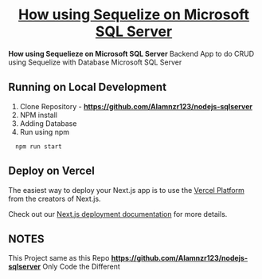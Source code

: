 <h1 align="center">
  <a href="https://github.com/Alamnzr123/nodejs-sqlserver">
   How using Sequelize on Microsoft SQL Server
  </a>
  <br />
</h1>

**How using Sequelieze on Microsoft SQL Server** Backend App to do CRUD using
Sequelize with Database Microsoft SQL Server

## Running on Local Development

1. Clone Repository - **https://github.com/Alamnzr123/nodejs-sqlserver**
2. NPM install
3. Adding Database
4. Run using npm
```
  npm run start
```

## Deploy on Vercel

The easiest way to deploy your Next.js app is to use the [Vercel Platform](https://vercel.com/new?utm_medium=default-template&filter=next.js&utm_source=create-next-app&utm_campaign=create-next-app-readme) from the creators of Next.js.

Check out our [Next.js deployment documentation](https://nextjs.org/docs/deployment) for more details.

## NOTES

This Project same as this Repo **https://github.com/Alamnzr123/nodejs-sqlserver**
Only Code the Different